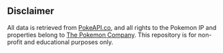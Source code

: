 
## Disclaimer
All data is retrieved from [PokeAPI.co](https://pokeapi.co), and all rights to the Pokemon IP and properties belong to [The Pokemon Company](https://thepokemoncompany.com). This repository is for non-profit and educational purposes only.
